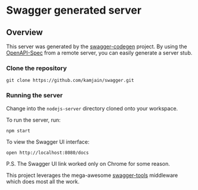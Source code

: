 # Swagger generated server

## Overview
This server was generated by the [swagger-codegen](https://github.com/swagger-api/swagger-codegen) project.  By using the [OpenAPI-Spec](https://github.com/OAI/OpenAPI-Specification) from a remote server, you can easily generate a server stub.

### Clone the repository
```git clone https://github.com/kamjain/swagger.git```

### Running the server
Change into the `nodejs-server` directory cloned onto your workspace.

To run the server, run:

```
npm start
```

To view the Swagger UI interface:

```
open http://localhost:8080/docs
```
P.S. The Swagger UI link worked only on Chrome for some reason.

This project leverages the mega-awesome [swagger-tools](https://github.com/apigee-127/swagger-tools) middleware which does most all the work.
